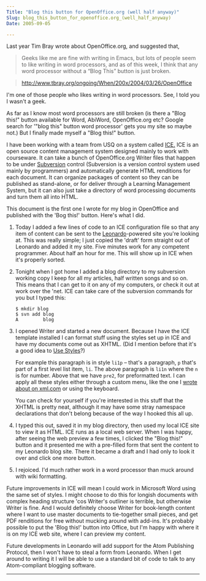 ```yaml
---
Title: "Blog this button for OpenOffice.org (well half anyway)"
Slug: blog_this_button_for_openoffice.org_(well_half_anyway)
Date: 2005-09-05

---
```

<div>

Last year Tim Bray wrote about OpenOffice.org, and suggested that,

> Geeks like me are fine with writing in Emacs, but lots of people seem
> to like writing in word processors, and as of this week, I think that
> any word processor without a “Blog This” button is just broken.

> <http://www.tbray.org/ongoing/When/200x/2004/03/26/OpenOffice>

I'm one of those people who likes writing in word processors. See, I
told you I wasn't a geek.

As far as I know most word processors are still broken (is there a "Blog
this!" button available for Word, AbiWord, OpenOffice.org etc? Google
search for '"blog this" button word processor' gets you my site so maybe
not.) But I finally made myself a "Blog this!" button.

I have been working with a team from USQ on a system called
[ICE.](http://ice.usq.edu.au/) ICE is an open source content management
system designed mainly to work with courseware. It can take a bunch of
OpenOffice.org Writer files that happen to be under
[Subversion](http://subversion.tigris.org/) control (Subversion is a
version control system used mainly by programmers) and automatically
generate HTML renditions for each document. It can organize packages of
content so they can be published as stand-alone, or for deliver through
a Learning Management System, but it can also just take a directory of
word processing documents and turn them all into HTML.

This document is the first one I wrote for my blog in OpenOffice and
published with the 'Bog this!' button. Here's what I did.

1.  Today I added a few lines of code to an ICE configuration file so
    that any item of content can be sent to the
    [Leonardo](http://jtauber.com/leonardo)-powered site you're looking
    at. This was really simple; I just copied the 'draft' form straight
    out of Leonardo and added it my site. Five minutes work for any
    competent programmer. About half an hour for me. This will show up
    in ICE when it's properly sorted.

2.  Tonight when I got home I added a blog directory to my subversion
    working copy I keep for all my articles, half written songs and so
    on. This means that I can get to it on any of my computers, or check
    it out at work over the 'net. ICE can take care of the subversion
    commands for you but I typed this:

        $ mkdir blog
        $ svn add blog
        A         blog

3.  I opened Writer and started a new document. Because I have the ICE
    template installed I can format stuff using the styles set up in ICE
    and have my documents come out as XHTML. (Did I mention before that
    it's a good idea to [Use
    Styles](http://ptsefton.com/blog/2005/03/02/use_styles)?)

    For example this paragraph is in style `li1p` – that's a paragraph,
    `p` that's part of a first level list item, `li`. The above
    paragraph is `li1n` where the `n` is for number. Above that we have
    `pre2`, for preformatted text. I can apply all these styles either
    through a custom menu, like the one I [wrote about on
    xml.com](http://www.xml.com/pub/a/2005/01/26/hacking-ooo.html) or
    using the keyboard.

    You can check for yourself if you're interested in this stuff that
    the XHTML is pretty neat, although it may have some stray namespace
    declarations that don't belong because of the way I hooked this all
    up.

4.  I typed this out, saved it in my blog directory, then used my local
    ICE site to view it as HTML. ICE runs as a local web server. When I
    was happy, after seeing the web preview a few times, I clicked the
    "Blog this!" button and it presented me with a pre-filled form that
    sent the content to my Leonardo blog site. There it became a draft
    and I had only to look it over and click one more button.

5.  I rejoiced. I'd much rather work in a word processor than muck
    around with wiki formatting.

Future improvements in ICE will mean I could work in Microsoft Word
using the same set of styles. I might choose to do this for longish
documents with complex heading structure 'cos Writer's outliner is
terrible, but otherwise Writer is fine. And I would definitely choose
Writer for book-length content where I want to use master documents to
tie-together small pieces, and get PDF renditions for free without
mucking around with add-ins. It's probably possible to put the 'Blog
this!' button into Office, but I'm happy with where it is on my ICE web
site, where I can preview my content.

Future developments in Leonardo will add support for the Atom Publishing
Protocol, then I won't have to steal a form from Leonardo. When I get
around to writing it I will be able to use a standard bit of code to
talk to any Atom-compliant blogging software.

****

</div>
